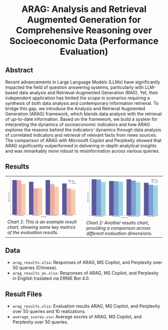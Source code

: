 <div align="center">
  <h1 align="center">ARAG: Analysis and Retrieval Augmented Generation for Comprehensive Reasoning over Socioeconomic Data (Performance Evaluation)
</h1>
</div>

## Abstract
Recent advancements in Large Language Models (LLMs) have significantly impacted the field of question answering systems, particularly with LLM-based data analysis and Retrieval-Augmented Generation (RAG). Yet, their independent application has limited the scope in scenarios requiring a synthesis of both data analysis and contemporary information retrieval. To bridge this gap, we introduce the Analysis and Retrieval Augmented Generation (ARAG) framework, which blends data analysis with the retrieval of up-to-date information. Based on the framework, we build a system for interpreting the dynamics of socioeconomic indicators and how ARAG explores the reasons behind the indicators' dynamics through data analysis of correlated indicators and retrieval of relevant facts from news sources. The comparison of ARAG with Microsoft Copilot and Perplexity showed that ARAG significantly outperformed in delivering in-depth analytical insights and was remarkably more robust to misinformation across various queries.

## Results
<table border="0" style="border: none;">
  <tr>
    <td>
      <img src="figs/fig4.png" width="400" alt="Chart 1" /><br />
      <em>Chart 1: This is an example result chart, showing some key metrics of the evaluation results.</em>
    </td>
    <td style="padding-left: 20px;">
      <img src="figs/fig5.png" width="400" alt="Chart 2" /><br />
      <em>Chart 2: Another results chart, providing a comparison across different evaluation dimensions.</em>
    </td>
  </tr>
</table>

## Data
- `arag_results.xlsx`: Responses of ARAG, MS Copilot, and Perplexity over 50 queries (Chinese). 
- `arag_results_en.xlsx`: Responses of ARAG, MS Copilot, and Perplexity in English traslated via ERNIE Bot 4.0. 
## Result Files
- `arag_results.xlsx`: Evaluation results ARAG, MS Copilot, and Perplexity over 50 queries and 10 realizations.
- `average_scores.csv`: Average socres of ARAG, MS Copilot, and Perplexity over 50 queries. 
